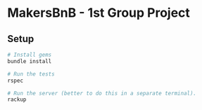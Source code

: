 # MakersBnB - 1st Group Project

## Setup

```bash
# Install gems
bundle install

# Run the tests
rspec

# Run the server (better to do this in a separate terminal).
rackup
```
